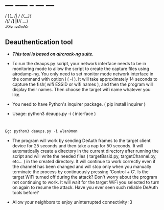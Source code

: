 #   __  ___ _       __  __ 
 /  )(_  /_| /  //__)(   
/(_/ /__(  |(__//   __)  
𝒯𝒽ℯ 𝓇ℯ𝓁𝒾𝒶𝒷𝓁ℯ

## Deauthentication tool

- ***This tool is based on aircrack-ng suite.***

- To run the deaups.py script, your network interface needs to be in monitoring mode to allow the script to create the capture files using airodump-ng. You only need to set monitor mode network interface in the command with option i ( -i ). It will take approximately 14 seconds to capture the fish( wifi ESSID or wifi names ), and then the program will display their names. Then choose the target wifi name whatever you like.

- You need to have Python's inquirer package. ( pip install inquirer )


- Usage: python3 deaups.py -i ( interface )


```python


Eg: python3 deaups.py -i wlan0mon


```

- The program will work by sending DeAuth frames to the target client device for 25 seconds and then take a nap for 50 seconds. It will automatically create a directory in the current directory after running the script and will write the needed files ( targetBssid.py, targetChannel.py, etc... ) in the created directory. It will continue to work correctly even if the channel has been changed and will stop only when you manually terminate the process by continuously pressing 'Control + C'. Is the target WiFi turned off during the attack? Don't worry about the program not continuing to work. It will wait for the target WiFi you selected to turn on again to resume the attack. Have you ever seen such reliable DeAuth tools before?


- Allow your neighbors to enjoy uninterrupted connectivity :3
